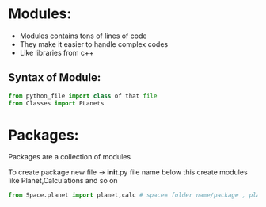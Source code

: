 # Modules: 

* Modules contains tons of lines of code
* They make it easier to handle complex codes
* Like libraries from c++


## Syntax of Module: 
```python
from python_file import class of that file
from Classes import PLanets
```

# Packages: 
Packages are a collection of modules

To create package new file -> __init__.py file name 
below this create modules like Planet,Calculations and so on

```python
from Space.planet import planet,calc # space= folder name/package , planet= file name , planet= import class/module/fuc.

```
